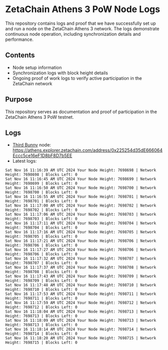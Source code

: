 # ZetaChain Athens 3 PoW Node Logs
This repository contains logs and proof that we have successfully set up and run a node on the ZetaChain Athens 3 network. The logs demonstrate continuous node operation, including synchronization details and performance.

## Contents
- Node setup information
- Synchronization logs with block height details
- Ongoing proof of work logs to verify active participation in the ZetaChain network

## Purpose
This repository serves as documentation and proof of participation in the ZetaChain Athens 3 PoW testnet.

## Logs

- [Third Bunny](https://thirdbunny.xyz/) node: https://athens.explorer.zetachain.com/address/0x225254d35dE666064Eccc5ce16eF1D8bF8D7b5EE
- Latest logs:
```
Sat Nov 16 11:16:39 AM UTC 2024 Your Node Height: 7698698 | Network Height: 7698698 | Blocks Left: 0
Sat Nov 16 11:16:45 AM UTC 2024 Your Node Height: 7698699 | Network Height: 7698699 | Blocks Left: 0
Sat Nov 16 11:16:50 AM UTC 2024 Your Node Height: 7698700 | Network Height: 7698700 | Blocks Left: 0
Sat Nov 16 11:16:55 AM UTC 2024 Your Node Height: 7698701 | Network Height: 7698701 | Blocks Left: 0
Sat Nov 16 11:17:00 AM UTC 2024 Your Node Height: 7698702 | Network Height: 7698702 | Blocks Left: 0
Sat Nov 16 11:17:06 AM UTC 2024 Your Node Height: 7698703 | Network Height: 7698703 | Blocks Left: 0
Sat Nov 16 11:17:11 AM UTC 2024 Your Node Height: 7698704 | Network Height: 7698704 | Blocks Left: 0
Sat Nov 16 11:17:16 AM UTC 2024 Your Node Height: 7698705 | Network Height: 7698705 | Blocks Left: 0
Sat Nov 16 11:17:21 AM UTC 2024 Your Node Height: 7698706 | Network Height: 7698706 | Blocks Left: 0
Sat Nov 16 11:17:27 AM UTC 2024 Your Node Height: 7698706 | Network Height: 7698706 | Blocks Left: 0
Sat Nov 16 11:17:32 AM UTC 2024 Your Node Height: 7698707 | Network Height: 7698707 | Blocks Left: 0
Sat Nov 16 11:17:37 AM UTC 2024 Your Node Height: 7698708 | Network Height: 7698708 | Blocks Left: 0
Sat Nov 16 11:17:43 AM UTC 2024 Your Node Height: 7698709 | Network Height: 7698709 | Blocks Left: 0
Sat Nov 16 11:17:48 AM UTC 2024 Your Node Height: 7698710 | Network Height: 7698710 | Blocks Left: 0
Sat Nov 16 11:17:53 AM UTC 2024 Your Node Height: 7698711 | Network Height: 7698711 | Blocks Left: 0
Sat Nov 16 11:17:59 AM UTC 2024 Your Node Height: 7698712 | Network Height: 7698712 | Blocks Left: 0
Sat Nov 16 11:18:04 AM UTC 2024 Your Node Height: 7698713 | Network Height: 7698713 | Blocks Left: 0
Sat Nov 16 11:18:09 AM UTC 2024 Your Node Height: 7698713 | Network Height: 7698713 | Blocks Left: 0
Sat Nov 16 11:18:14 AM UTC 2024 Your Node Height: 7698714 | Network Height: 7698714 | Blocks Left: 0
Sat Nov 16 11:18:20 AM UTC 2024 Your Node Height: 7698715 | Network Height: 7698715 | Blocks Left: 0
```
